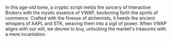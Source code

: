 In this age-old tome, a cryptic script melds the sorcery of Interactive Brokers with the mystic essence of VWAP, beckoning forth the spirits of commerce. Crafted with the finesse of alchemists, it heeds the ancient whispers of AAPL and STK, weaving them into a sigil of power. When VWAP aligns with our will, we decree to buy, unlocking the market's treasures with a mere incantation.
